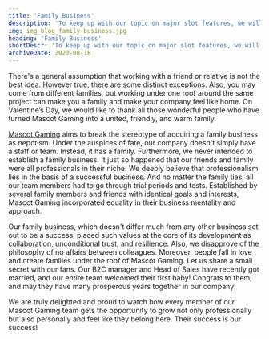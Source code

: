 ```yaml
---
title: 'Family Business'
description: 'To keep up with our topic on major slot features, we will address another trend that actually has deep roots. Years ago, the giants of the iGaming market began releasing games with a unique feature, today known as Rockfall and widely used in Mascot slots.'
img: img_blog_family-business.jpg
heading: 'Family Business'
shortDescr: 'To keep up with our topic on major slot features, we will address another trend that actually has deep roots. Years ago, the giants of the iGaming market began releasing games with a unique feature, today known as Rockfall and widely used in Mascot slots.'
archiveDate: 2023-08-18
---
```


There's a general assumption that working with a friend or relative is not the best idea. However true, there are some distinct exceptions. Also, you may come from different families, but working under one roof around the same project can make you a family and make your company feel like home. On Valentine’s Day, we would like to thank all those wonderful people who have turned Mascot Gaming into a united, friendly, and warm family.

[Mascot Gaming](https://mascot.games/) aims to break the stereotype of acquiring a family business as nepotism. Under the auspices of fate, our company doesn't simply have a staff or team. Instead, it has a family. Furthermore, we never intended to establish a family business. It just so happened that our friends and family were all professionals in their niche. We deeply believe that professionalism lies in the basis of a successful business. And no matter the family ties, all our team members had to go through trial periods and tests. Established by several family members and friends with identical goals and interests, Mascot Gaming incorporated equality in their business mentality and approach.

Our family business, which doesn't differ much from any other business set out to be a success, placed such values at the core of its development as collaboration, unconditional trust, and resilience. Also, we disapprove of the philosophy of no affairs between colleagues. Moreover, people fall in love and create families under the roof of Mascot Gaming. Let us share a small secret with our fans. Our B2C manager and Head of Sales have recently got married, and our entire team welcomed their first baby! Congrats to them, and may they have many prosperous years together in our company!

We are truly delighted and proud to watch how every member of our Mascot Gaming team gets the opportunity to grow not only professionally but also personally and feel like they belong here. Their success is our success!
